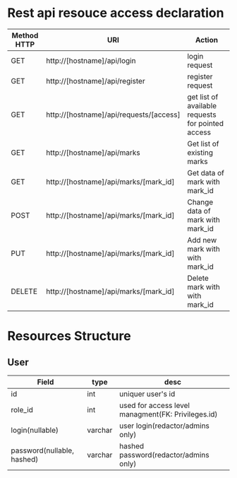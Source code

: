 # Rest api resouce access declaration

|Method HTTP| URI | Action|
|-----------|-----|-------|
|GET| http://[hostname]/api/login | login request|
|GET| http://[hostname]/api/register | register request|
|GET| http://[hostname]/api/requests/[access] | get list of available requests for pointed access |
|GET| http://[hostname]/api/marks | Get list of existing marks |
|GET| http://[hostname]/api/marks/[mark_id] | Get data of mark with mark_id |
|POST| http://[hostname]/api/marks/[mark_id] | Change data of mark with mark_id |
|PUT| http://[hostname]/api/marks/[mark_id] | Add new mark with with mark_id |
|DELETE| http://[hostname]/api/marks/[mark_id] | Delete mark with with mark_id |

# Resources Structure

## User
|Field| type | desc |
|-----|------|----- |
|id| int| uniquer user's id|
|role_id|int| used for access level managment(FK: Privileges.id)|
|login(nullable)| varchar| user login(redactor/admins only)|
|password(nullable, hashed)|varchar | hashed password(redactor/admins only)|
